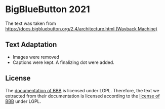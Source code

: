 # BigBlueButton 2021

The text was taken
from [https://docs.bigbluebutton.org/2.4/architecture.html (Wayback Machine)](http://web.archive.org/web/20230315102607/https://docs.bigbluebutton.org/2.4/architecture.html)

## Text Adaptation

* Images were removed
* Captions were kept. A finalizing dot were added.

## License

The [documentation of BBB](https://docs.bigbluebutton.org/2.4/architecture.html) is licensed under LGPL.
Therefore, the text we extracted from their documentation is licensed according to
the [license of BBB](https://bigbluebutton.org/open-source-project/open-source-license/) under LGPL.
